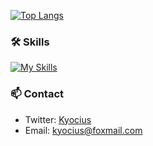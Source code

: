 [![Top Langs](https://github-readme-stats.vercel.app/api/top-langs/?username=Kyocius&layout=compact&hide=html&title_color=CC88BB&text_color=885566&bg_color=20,F2FBFF,E6F8FF,FFE6EB,FFF2F5)](https://github.com/anuraghazra/github-readme-stats)

### 🛠️ Skills

[![My Skills](https://skillicons.dev/icons?i=python,cs,dotnet,kotlin,visualstudio,vscode)](https://skillicons.dev)

### 📫 Contact

- Twitter: [Kyocius](https://twitter.com/kyocius04)
- Email: <kyocius@foxmail.com>
